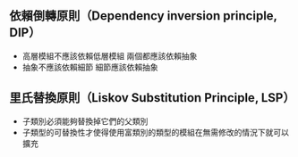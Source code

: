 ## 依賴倒轉原則（Dependency inversion principle, DIP）
* 高層模組不應該依賴低層模組 兩個都應該依賴抽象
* 抽象不應該依賴細節 細節應該依賴抽象

## 里氏替換原則（Liskov Substitution Principle, LSP）
* 子類別必須能夠替換掉它們的父類別
* 子類型的可替換性才使得使用富類別的類型的模組在無需修改的情況下就可以擴充


